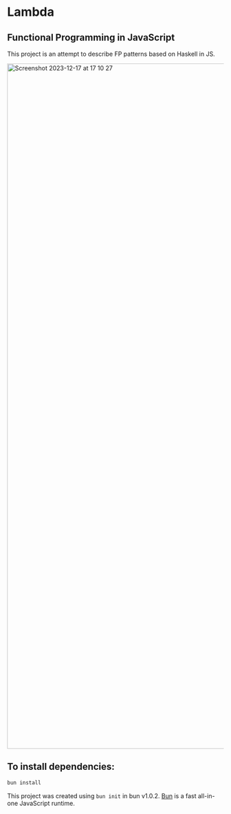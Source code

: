 # Lambda

## Functional Programming in JavaScript

This project is an attempt to describe FP patterns based on Haskell in JS.

<img width="1592" alt="Screenshot 2023-12-17 at 17 10 27" src="https://github.com/taichi221228/lambda/assets/58300794/a0ad5da9-8a48-4835-8667-fd482465521e">

## To install dependencies:

```bash
bun install
```

This project was created using `bun init` in bun v1.0.2. [Bun](https://bun.sh) is a fast all-in-one JavaScript runtime.

